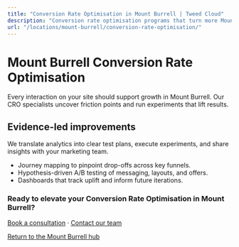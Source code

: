 ```yaml
---
title: "Conversion Rate Optimisation in Mount Burrell | Tweed Cloud"
description: "Conversion rate optimisation programs that turn more Mount Burrell visitors into customers."
url: "/locations/mount-burrell/conversion-rate-optimisation/"
---
```


# Mount Burrell Conversion Rate Optimisation

Every interaction on your site should support growth in Mount Burrell. Our CRO specialists uncover friction points and run experiments that lift results.

## Evidence-led improvements

We translate analytics into clear test plans, execute experiments, and share insights with your marketing team.

- Journey mapping to pinpoint drop-offs across key funnels.
- Hypothesis-driven A/B testing of messaging, layouts, and offers.
- Dashboards that track uplift and inform future iterations.

### Ready to elevate your Conversion Rate Optimisation in Mount Burrell?

[Book a consultation](/consultation/) · [Contact our team](/contact/)

[Return to the Mount Burrell hub](/locations/mount-burrell/)
